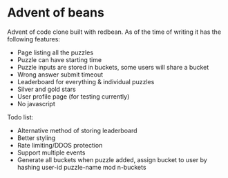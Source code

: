 # Advent of beans

Advent of code clone built with redbean.
As of the time of writing it has the following features:
* Page listing all the puzzles
* Puzzle can have starting time
* Puzzle inputs are stored in buckets, some users will share a bucket
* Wrong answer submit timeout
* Leaderboard for everything & individual puzzles
* Silver and gold stars
* User profile page (for testing currently)
* No javascript

Todo list:
* Alternative method of storing leaderboard
* Better styling
* Rate limiting/DDOS protection
* Support multiple events
* Generate all buckets when puzzle added, assign bucket to user by hashing user-id puzzle-name mod n-buckets
